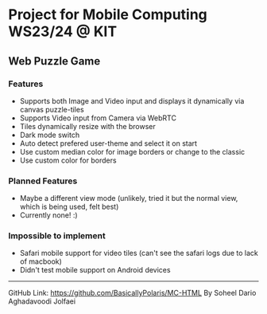 # Project for Mobile Computing WS23/24 @ KIT

## Web Puzzle Game
### Features
- Supports both Image and Video input and displays it dynamically via canvas puzzle-tiles
- Supports Video input from Camera via WebRTC
- Tiles dynamically resize with the browser
- Dark mode switch
- Auto detect prefered user-theme and select it on start
- Use custom median color for image borders or change to the classic
- Use custom color for borders

### Planned Features
- Maybe a different view mode (unlikely, tried it but the normal view, which is being used, felt best)
- Currently none! :)

### Impossible to implement
- Safari mobile support for video tiles (can't see the safari logs due to lack of macbook)
- Didn't test mobile support on Android devices

---
GitHub Link: https://github.com/BasicallyPolaris/MC-HTML
By Soheel Dario Aghadavoodi Jolfaei